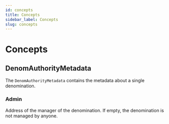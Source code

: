 ```yaml
---
id: concepts
title: Concepts
sidebar_label: Concepts
slug: concepts
---
```


# Concepts

## DenomAuthorityMetadata

The `DenomAuthorityMetadata` contains the metadata about a single denomination. 

### Admin 

Address of the manager of the denomination. If empty, the denomination is not managed by anyone.